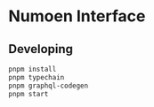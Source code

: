 # Numoen Interface

## Developing

```bash
pnpm install
pnpm typechain
pnpm graphql-codegen
pnpm start
```
